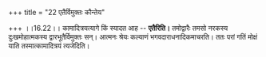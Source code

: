 +++
title = "22 एतैर्विमुक्तः कौन्तेय"

+++
।।16.22।। कामादित्रयत्यागे किं स्यादत आह -- **एतैरिति।** तमोद्वारैः तमसो
नरकस्य दुःखमोहात्मकस्य द्वारभूतैर्विमुक्तः सन्। आत्मनः श्रेयः कल्याणं
भगवदाराधनादिकमाचरति। ततः परां गतिं मोक्षं याति तस्मात्कामादित्रयं
त्यजेदिति।
